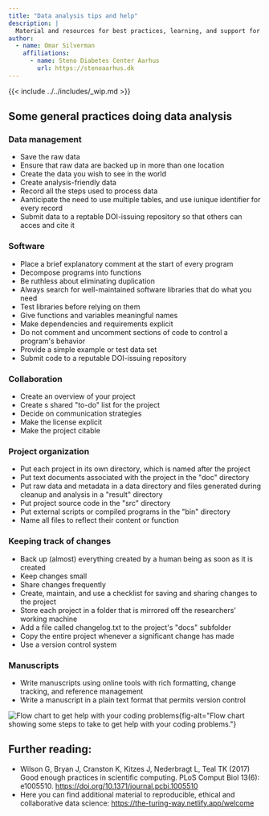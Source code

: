 ```yaml
---
title: "Data analysis tips and help"
description: |
  Material and resources for best practices, learning, and support for doing data analysis.
author:
  - name: Omar Silverman
    affiliations: 
      - name: Steno Diabetes Center Aarhus
        url: https://stenoaarhus.dk
---
```


{{< include ../../includes/_wip.md >}}

## Some general practices doing data analysis

### Data management

-   Save the raw data
-   Ensure that raw data are backed up in more than one location
-   Create the data you wish to see in the world
-   Create analysis-friendly data
-   Record all the steps used to process data
-   Aanticipate the need to use multiple tables, and use iunique
    identifier for every record
-   Submit data to a reptable DOI-issuing repository so that others can
    acces and cite it

### Software

-   Place a brief explanatory comment at the start of every program
-   Decompose programs into functions
-   Be ruthless about eliminating duplication
-   Always search for well-maintained software libraries that do what
    you need
-   Test libraries before relying on them
-   Give functions and variables meaningful names
-   Make dependencies and requirements explicit
-   Do not comment and uncomment sections of code to control a program's
    behavior
-   Provide a simple example or test data set
-   Submit code to a reputable DOI-issuing repository

### Collaboration

-   Create an overview of your project
-   Create s shared "to-do" list for the project
-   Decide on communication strategies
-   Make the license explicit
-   Make the project citable

### Project organization

-   Put each project in its own directory, which is named after the
    project
-   Put text documents associated with the project in the "doc"
    directory
-   Put raw data and metadata in a data directory and files generated
    during cleanup and analysis in a "result" directory
-   Put project source code in the "src" directory
-   Put external scripts or compiled programs in the "bin" directory
-   Name all files to reflect their content or function

### Keeping track of changes

-   Back up (almost) everything created by a human being as soon as it
    is created
-   Keep changes small
-   Share changes frequently
-   Create, maintain, and use a checklist for saving and sharing changes
    to the project
-   Store each project in a folder that is mirrored off the researchers'
    working machine
-   Add a file called changelog.txt to the project's "docs" subfolder
-   Copy the entire project whenever a significant change has made
-   Use a version control system

### Manuscripts

-   Write manuscripts using online tools with rich formatting, change
    tracking, and reference management
-   Write a manuscript in a plain text format that permits version
    control

![Flow chart to get help with your coding
problems](flowchart-getting-help.jpg){fig-alt="Flow chart showing some steps to take to get help with your coding problems."}

## Further reading:

-   Wilson G, Bryan J, Cranston K, Kitzes J, Nederbragt L, Teal
    TK (2017) Good enough practices in scientific computing. PLoS Comput
    Biol 13(6): e1005510. https://doi.org/10.1371/journal.pcbi.1005510
-   Here you can find additional material to reproducible, ethical and
    collaborative data science:
    https://the-turing-way.netlify.app/welcome
